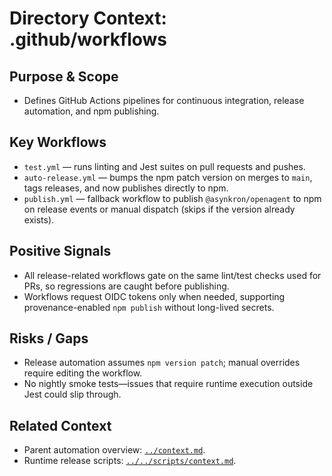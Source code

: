 # Directory Context: .github/workflows

## Purpose & Scope

- Defines GitHub Actions pipelines for continuous integration, release automation, and npm publishing.

## Key Workflows

- `test.yml` — runs linting and Jest suites on pull requests and pushes.
- `auto-release.yml` — bumps the npm patch version on merges to `main`, tags releases, and now publishes directly to npm.
- `publish.yml` — fallback workflow to publish `@asynkron/openagent` to npm on release events or manual dispatch (skips if the version already exists).

## Positive Signals

- All release-related workflows gate on the same lint/test checks used for PRs, so regressions are caught before publishing.
- Workflows request OIDC tokens only when needed, supporting provenance-enabled `npm publish` without long-lived secrets.

## Risks / Gaps

- Release automation assumes `npm version patch`; manual overrides require editing the workflow.
- No nightly smoke tests—issues that require runtime execution outside Jest could slip through.

## Related Context

- Parent automation overview: [`../context.md`](../context.md).
- Runtime release scripts: [`../../scripts/context.md`](../../scripts/context.md).
